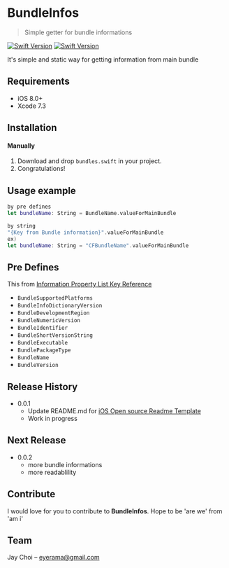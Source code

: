 # BundleInfos
> Simple getter for bundle informations

[![Swift Version][swift-image-2.0]][swift-url]
[![Swift Version][swift-image]][swift-url]

It's simple and static way for getting information from main bundle

## Requirements

- iOS 8.0+
- Xcode 7.3

## Installation

#### Manually
1. Download and drop ```bundles.swift``` in your project.  
2. Congratulations!  

## Usage example

```swift
by pre defines
let bundleName: String = BundleName.valueForMainBundle

by string
"{Key from Bundle information}".valueForMainBundle
ex)
let bundleName: String = "CFBundleName".valueForMainBundle
```

## Pre Defines
This from [Information Property List Key Reference](https://developer.apple.com/library/ios/documentation/General/Reference/InfoPlistKeyReference/Articles/CoreFoundationKeys.html#//apple_ref/doc/uid/20001431-102088)

- `BundleSupportedPlatforms`
- `BundleInfoDictionaryVersion`
- `BundleDevelopmentRegion`
- `BundleNumericVersion`
- `BundleIdentifier`
- `BundleShortVersionString`
- `BundleExecutable`
- `BundlePackageType`
- `BundleName`
- `BundleVersion`


## Release History

* 0.0.1
    * Update README.md for [iOS Open source Readme Template](https://github.com/awesome-labs/iOS-readme-template)
    * Work in progress

## Next Release
* 0.0.2
    * more bundle informations
    * more readablility

## Contribute

I would love for you to contribute to **BundleInfos**. Hope to be 'are we' from 'am i'

## Team

Jay Choi – eyerama@gmail.com


[swift-image-2.0]:https://img.shields.io/badge/swift-2.0-orange.svg
[swift-image]:https://img.shields.io/badge/swift-3.0-orange.svg
[swift-url]: https://swift.org/

